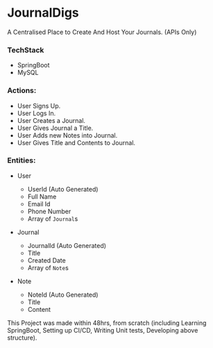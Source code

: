 # JournalDigs
A Centralised Place to Create And Host Your Journals. (APIs Only)

### TechStack
* SpringBoot
* MySQL

### Actions:
* User Signs Up.
* User Logs In.
* User Creates a Journal.
* User Gives Journal a Title.
* User Adds new Notes into Journal.
* User Gives Title and Contents to Journal.

### Entities:
* User
  * UserId (Auto Generated)
  * Full Name
  * Email Id
  * Phone Number
  * Array of `Journal`s

* Journal
  * JournalId (Auto Generated)
  * Title
  * Created Date
  * Array of `Note`s
  
* Note
  * NoteId (Auto Generated)
  * Title
  * Content

This Project was made within 48hrs, from scratch (including Learning SpringBoot, Setting up CI/CD, Writing Unit tests, Developing above structure).
